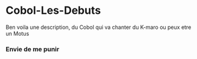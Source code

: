 # Cobol-Les-Debuts
Ben voila une description, du Cobol qui va chanter du K-maro ou peux etre un Motus
### Envie de me punir
